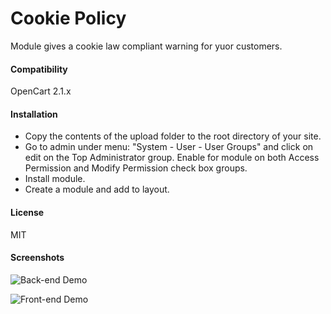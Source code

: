 # Cookie Policy

Module gives a cookie law compliant warning for yuor customers.

#### Compatibility

OpenCart 2.1.x

#### Installation

* Copy the contents of the upload folder to the root directory of your site.
* Go to admin under menu: "System - User - User Groups" and click on edit on the Top Administrator group. Enable for module on both Access Permission and Modify Permission check box groups.
* Install module.
* Create a module and add to layout.

#### License

MIT

#### Screenshots
![Back-end Demo](https://github.com/p0v1n0m/opencart_cookie_policy/blob/master/screenshots/01.jpg)

![Front-end Demo](https://github.com/p0v1n0m/opencart_cookie_policy/blob/master/screenshots/02.jpg)
